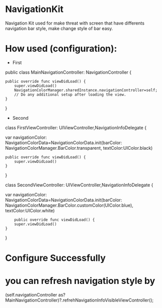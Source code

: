 # NavigationKit

Navigation Kit used for make threat with screen that have differents navigation bar style, make change style of bar easy.

# How used (configuration): 

- First

public class MainNavigationController: NavigationController {

    public override func viewDidLoad() {
        super.viewDidLoad()
        NavigationColorManager.sharedInstance.navigationController=self;
        // Do any additional setup after loading the view.
    }
    
}

- Second

class FirstViewController: UIViewController,NavigationInfoDelegate {
 
 var navigationColor: NavigationColorData=NavigationColorData.init(barColor: NavigationColorManager.BarColor.transparent, textColor:UIColor.black)
 
    public override func viewDidLoad() {
        super.viewDidLoad()
    }
 }
 
 class SecondViewController: UIViewController,NavigationInfoDelegate {
  
  var navigationColor: NavigationColorData=NavigationColorData.init(barColor: NavigationColorManager.BarColor.customColor(UIColor.blue), textColor:UIColor.white)
    
        public override func viewDidLoad() {
        super.viewDidLoad()
    }
}
# Configure Successfully

# you can refresh navigation style by 
(self.navigationController as? MainNavigationController)?.refrehNavigationInfoVisibleViewController();
